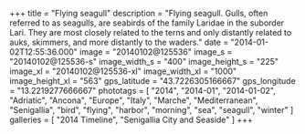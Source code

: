 +++
title = "Flying seagull"
description = "Flying seagull. Gulls, often referred to as seagulls, are seabirds of the family Laridae in the suborder Lari. They are most closely related to the terns and only distantly related to auks, skimmers, and more distantly to the waders."
date = "2014-01-02T12:55:36.000"
image = "20140102@125536"
image_s = "20140102@125536-s"
image_width_s = "400"
image_height_s = "225"
image_xl = "20140102@125536-xl"
image_width_xl = "1000"
image_height_xl = "563"
gps_latitude = "43.7226305166667"
gps_longitude = "13.2219277666667"
phototags = [ "2014", "2014-01", "2014-01-02", "Adriatic", "Ancona", "Europe", "Italy", "Marche", "Mediterranean", "Senigallia", "bird", "flying", "harbor", "morning", "sea", "seagull", "winter" ]
galleries = [ "2014 Timeline", "Senigallia City and Seaside" ]
+++
